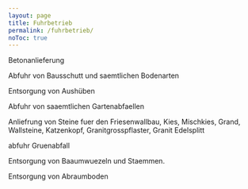 ```yaml
---
layout: page
title: Fuhrbetrieb
permalink: /fuhrbetrieb/
noToc: true
---
```


Betonanlieferung

Abfuhr von Bausschutt und saemtlichen Bodenarten

Entsorgung von Aushüben

Abfuhr von saaemtlichen Gartenabfaellen

Anliefrung von Steine fuer den Friesenwallbau, Kies, Mischkies, Grand, Wallsteine, Katzenkopf, Granitgrosspflaster, Granit Edelsplitt

abfuhr Gruenabfall

Entsorgung von Baaumwuezeln und Staemmen.

Entsorgung von Abraumboden
